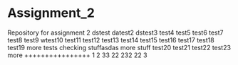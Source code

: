 # Assignment_2
Repository for assignment 2
dstest
datest2
dstest3
test4
test5
test6
test7
test8
test9
wtest10
test11
test12
test13
test14
test15
test16
test17
test18
test19
more tests
checking stuffasdas
more stuff
test20
test21
test22
test23
more ++++++++++++++++
1
2
33
22
232
22
3
